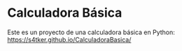 # Calculadora Básica
Este es un proyecto de una calculadora básica en Python: 
https://s4tker.github.io/CalculadoraBasica/
